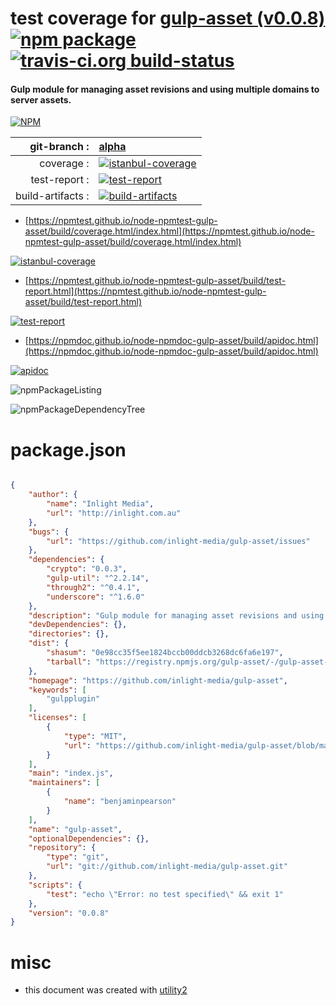 # test coverage for  [gulp-asset (v0.0.8)](https://github.com/inlight-media/gulp-asset)  [![npm package](https://img.shields.io/npm/v/npmtest-gulp-asset.svg?style=flat-square)](https://www.npmjs.org/package/npmtest-gulp-asset) [![travis-ci.org build-status](https://api.travis-ci.org/npmtest/node-npmtest-gulp-asset.svg)](https://travis-ci.org/npmtest/node-npmtest-gulp-asset)
#### Gulp module for managing asset revisions and using multiple domains to server assets.

[![NPM](https://nodei.co/npm/gulp-asset.png?downloads=true&downloadRank=true&stars=true)](https://www.npmjs.com/package/gulp-asset)

| git-branch : | [alpha](https://github.com/npmtest/node-npmtest-gulp-asset/tree/alpha)|
|--:|:--|
| coverage : | [![istanbul-coverage](https://npmtest.github.io/node-npmtest-gulp-asset/build/coverage.badge.svg)](https://npmtest.github.io/node-npmtest-gulp-asset/build/coverage.html/index.html)|
| test-report : | [![test-report](https://npmtest.github.io/node-npmtest-gulp-asset/build/test-report.badge.svg)](https://npmtest.github.io/node-npmtest-gulp-asset/build/test-report.html)|
| build-artifacts : | [![build-artifacts](https://npmtest.github.io/node-npmtest-gulp-asset/glyphicons_144_folder_open.png)](https://github.com/npmtest/node-npmtest-gulp-asset/tree/gh-pages/build)|

- [https://npmtest.github.io/node-npmtest-gulp-asset/build/coverage.html/index.html](https://npmtest.github.io/node-npmtest-gulp-asset/build/coverage.html/index.html)

[![istanbul-coverage](https://npmtest.github.io/node-npmtest-gulp-asset/build/screenCapture.buildCi.browser.%252Ftmp%252Fbuild%252Fcoverage.lib.html.png)](https://npmtest.github.io/node-npmtest-gulp-asset/build/coverage.html/index.html)

- [https://npmtest.github.io/node-npmtest-gulp-asset/build/test-report.html](https://npmtest.github.io/node-npmtest-gulp-asset/build/test-report.html)

[![test-report](https://npmtest.github.io/node-npmtest-gulp-asset/build/screenCapture.buildCi.browser.%252Ftmp%252Fbuild%252Ftest-report.html.png)](https://npmtest.github.io/node-npmtest-gulp-asset/build/test-report.html)

- [https://npmdoc.github.io/node-npmdoc-gulp-asset/build/apidoc.html](https://npmdoc.github.io/node-npmdoc-gulp-asset/build/apidoc.html)

[![apidoc](https://npmdoc.github.io/node-npmdoc-gulp-asset/build/screenCapture.buildCi.browser.%252Ftmp%252Fbuild%252Fapidoc.html.png)](https://npmdoc.github.io/node-npmdoc-gulp-asset/build/apidoc.html)

![npmPackageListing](https://npmtest.github.io/node-npmtest-gulp-asset/build/screenCapture.npmPackageListing.svg)

![npmPackageDependencyTree](https://npmtest.github.io/node-npmtest-gulp-asset/build/screenCapture.npmPackageDependencyTree.svg)



# package.json

```json

{
    "author": {
        "name": "Inlight Media",
        "url": "http://inlight.com.au"
    },
    "bugs": {
        "url": "https://github.com/inlight-media/gulp-asset/issues"
    },
    "dependencies": {
        "crypto": "0.0.3",
        "gulp-util": "^2.2.14",
        "through2": "^0.4.1",
        "underscore": "^1.6.0"
    },
    "description": "Gulp module for managing asset revisions and using multiple domains to server assets.",
    "devDependencies": {},
    "directories": {},
    "dist": {
        "shasum": "0e98cc35f5ee1824bccb00ddcb3268dc6fa6e197",
        "tarball": "https://registry.npmjs.org/gulp-asset/-/gulp-asset-0.0.8.tgz"
    },
    "homepage": "https://github.com/inlight-media/gulp-asset",
    "keywords": [
        "gulpplugin"
    ],
    "licenses": [
        {
            "type": "MIT",
            "url": "https://github.com/inlight-media/gulp-asset/blob/master/LICENSE-MIT"
        }
    ],
    "main": "index.js",
    "maintainers": [
        {
            "name": "benjaminpearson"
        }
    ],
    "name": "gulp-asset",
    "optionalDependencies": {},
    "repository": {
        "type": "git",
        "url": "git://github.com/inlight-media/gulp-asset.git"
    },
    "scripts": {
        "test": "echo \"Error: no test specified\" && exit 1"
    },
    "version": "0.0.8"
}
```



# misc
- this document was created with [utility2](https://github.com/kaizhu256/node-utility2)

